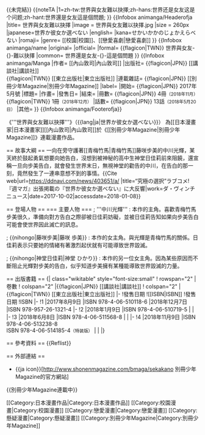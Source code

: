 {{未完結}}
{{noteTA
|1=zh-tw:世界與女友難以抉擇;zh-hans:世界还是女友这是个问题;zh-hant:世界還是女友這是個問題;
}}
{{Infobox animanga/Headerofja
|title= 世界與女友難以抉擇
|image = 世界與女友難以抉擇.jpg
|size = 260px
|japanese=世界か彼女か選べない
|english= 
|kana=せかいかかのじょかえらべない
|romaji= 
|genre= [[校園|校園]]、[[戀愛喜劇|戀愛喜劇]]
}}
{{Infobox animanga/name
|original= 
|official= 
|formal= {{flagicon|TWN}} 世界與女友-{}-難以抉擇
|common= 世界還是女友-{}-這是個問題
}}
{{Infobox animanga/Manga
|作者= [[內山敦司|內山敦司]]
|出版社= {{flagicon|JPN}} [[講談社|講談社]]<br/>{{flagicon|TWN}} [[東立出版社|東立出版社]]
|連載雜誌= {{flagicon|JPN}} [[別冊少年Magazine|別冊少年Magazine]]
|label= 
|開始= {{flagicon|JPN}} 2017年5月號
|標題= 
|作畫= 
|發售日= 
|結束= 
|冊數= {{flagicon|JPN}} 4冊<small>（2018年11月）</small><br/>{{flagicon|TWN}} 1冊<small>（2018年12月）</small>
|話數= {{flagicon|JPN}} 13話<small>（2018年5月20日）</small>
|其他= 
}}
{{Infobox animanga/Footerofja}}

《'''世界與女友難以抉擇'''》（{{lang|ja|世界か彼女か選べない}}） 為[[日本漫畫家|日本漫畫家]][[內山敦司|內山敦司]]於《[[別冊少年Magazine|別冊少年Magazine]]》連載漫畫作品。

== 故事大綱 ==
一向在旁守護著[[青梅竹馬|青梅竹馬]]藤咲步美的中川光輝，某天終於鼓起勇氣想要向她告白，沒想到被神秘的高中生神堂日佳莉前來阻饒，還宣稱一旦向步美告白，就會發生世界末日，無視神堂的勸告的中川，在告白的那一刻，竟然發生了一連串意想不到的事情。<ref>{{Cite web|url=https://ddnavi.com/news/403651/a/ |title=“究極の選択”ラブコメ!『週マガ』出張掲載の『世界か彼女か選べない』に大反響|work=ダ・ヴィンチニュース|date=2017-10-02|accessdate=2018-01-08}}</ref>

== 登場人物 ==
=== 主要人物 ===
; '''中川光輝'''
: 本作的主角。喜歡青梅竹馬步美很久，準備向對方告白之際卻被日佳莉妨礙，並被日佳莉告知如果向步美告白可能會使世界因此滅亡的訊息。

; {{nihongo|藤咲步美|藤咲 歩美}}
: 本作的女主角。與光輝是青梅竹馬的關係。日佳莉表示只要她的情緒有著激烈起伏就有可能導致世界毀滅。

; {{nihongo|神堂日佳莉|神堂 ひかり}}
: 本作的另一位女主角。因為某些原因而不斷阻止光輝對步美的告白，似乎知道步美擁有某種能導致世界毀滅的力量。

== 出版書籍 ==
{| class="wikitable" style="font-size:small"
! rowspan="2" |卷數
! colspan="2" |{{flagicon|JPN}} [[講談社|講談社]]
! colspan="2" |{{flagicon|TWN}} [[東立出版社|東立出版社]]
|-
!發售日期
![[ISBN|ISBN]]
!發售日期
!ISBN
|-
!1
|2017年8月9日
|ISBN 978-4-06-510118-6
|2018年12月7日
|ISBN 978-957-26-1321-4
|-
!2
|2018年1月9日
|ISBN 978-4-06-510719-5
|
|
|-
!3
|2018年6月8日
|ISBN 978-4-06-511568-8
|
|
|-
!4
|2018年11月9日
|ISBN 978-4-06-513238-8<br/>ISBN 978-4-06-514185-4<small>（特装版）</small>
|
|
|}

== 參考資料 ==
{{Reflist}}

== 外部連結 ==
* {{ja icon}}[http://www.shonenmagazine.com/bmaga/sekakano 別冊少年Magazine的官方網站]

{{別冊少年Magazine連載中}}


[[Category:日本漫畫作品|Category:日本漫畫作品]]
[[Category:校園漫畫|Category:校園漫畫]]
[[Category:戀愛漫畫|Category:戀愛漫畫]]
[[Category:懸疑漫畫|Category:懸疑漫畫]]
[[Category:別冊少年Magazine|Category:別冊少年Magazine]]